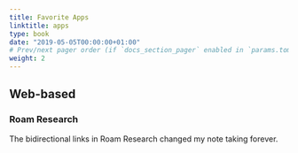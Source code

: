 ```yaml
---
title: Favorite Apps
linktitle: apps
type: book
date: "2019-05-05T00:00:00+01:00"
# Prev/next pager order (if `docs_section_pager` enabled in `params.toml`)
weight: 2
---
```


## Web-based
### Roam Research
The bidirectional links in Roam Research changed my note taking forever.